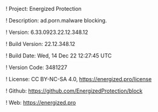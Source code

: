 ! Project: Energized Protection

! Description: ad.porn.malware blocking.

! Version: 6.33.0923.22.12.348.12

! Build Version: 22.12.348.12

! Build Date: Wed, 14 Dec 22 12:27:45 UTC

! Version Code: 3481227

! License: CC BY-NC-SA 4.0, https://energized.pro/license

! Github: https://github.com/EnergizedProtection/block

! Web: https://energized.pro
